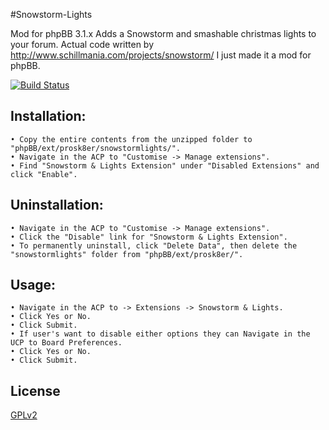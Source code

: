 #Snowstorm-Lights

Mod for phpBB 3.1.x
Adds a Snowstorm and smashable christmas lights to your forum.
Actual code written by http://www.schillmania.com/projects/snowstorm/ I just made it a mod for phpBB.

[![Build Status](https://travis-ci.org/Prosk8er/Snowstorm-Lights.png?branch=master)](https://travis-ci.org/Prosk8er/Snowstorm-Lights)

## Installation:
    • Copy the entire contents from the unzipped folder to "phpBB/ext/prosk8er/snowstormlights/".
    • Navigate in the ACP to "Customise -> Manage extensions".
    • Find "Snowstorm & Lights Extension" under "Disabled Extensions" and click "Enable".

## Uninstallation:
    • Navigate in the ACP to "Customise -> Manage extensions".
    • Click the "Disable" link for "Snowstorm & Lights Extension".
    • To permanently uninstall, click "Delete Data", then delete the "snowstormlights" folder from "phpBB/ext/prosk8er/".

## Usage:
    • Navigate in the ACP to -> Extensions -> Snowstorm & Lights.
    • Click Yes or No.
    • Click Submit.
    • If user's want to disable either options they can Navigate in the UCP to Board Preferences.
    • Click Yes or No.
    • Click Submit.

## License

[GPLv2](license.txt)